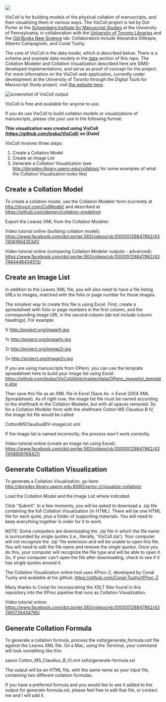 <img src="https://raw.githubusercontent.com/leoba/VisColl/master/viscoll-logo.png" align="center"/>

VisColl is for building models of the physical collation of manuscripts, and then visualizing them in various ways. The VisColl project is led by Dot Porter at the [Schoenberg Institute for Manuscript Studies](https://schoenberginstitute.org/) at the University of Pennsylvania, in collaboration with the [University of Toronto Libraries](https://onesearch.library.utoronto.ca/about) and the [Old Books New Science](https://oldbooksnewscience.com/) lab. Collaborators include Alexandra Gillespie, Alberto Campagnolo, and Conal Tuohy.

The core of VisColl is the data model, which is described below. There is a schema and example data models in the [data](https://github.com/leoba/VisColl/tree/master/data) section of this repo. The Collation Modeler and Collation Visualization described here are SIMS-developed implementations, and serve as proof of concept for the project. For more information on the VisColl web application, currently under development at the University of Toronto through the Digital Tools for Manuscript Study project, visit [the website here](https://digitaltoolsmss.library.utoronto.ca/).

![screenshot of VisColl output](https://raw.githubusercontent.com/leoba/VisColl/master/Screen%20Shot%202016-06-18%20at%208.27.34%20AM.png)

VisColl is free and available for anyone to use.

If you do use VisColl to build collation models or visualizations of manuscripts, please cite your use in the following format:

**This visualization was created using VisColl (https://github.com/leoba/VisColl) on [Date]**

VisColl involves three steps: 

1. Create a Collation Model
2. Create an Image List
3. Generate a Collation Visualization (see http://dorpdev.library.upenn.edu/collation/ for some examples of what the Collation Visualization looks like)

## Create a Collation Model

To create a collation model, use the Collation Modeler form (currently at http://tinyurl.com/CollModel/ and described at https://github.com/demery/collation-modeling)

Export the Leaves XML from the Collation Modeler.

Video tutorial online (building collation model): https://www.facebook.com/dot.porter.583/videos/vb.100005128847862/437456166435341/

Video tutorial online (comparing Collation Modeler outputs - advanced): https://www.facebook.com/dot.porter.583/videos/vb.100005128847862/437464446434513/

## Create an Image List

In addition to the Leaves XML file, you will also need to have a file listing URLs to images, matched with the folio or page number for those images. 

The simplest way to create this file is using Excel. First, create a spreadsheet with folio or page numbers in the first column, and the corresponding image URL in the second column (*do not* include column headings). For example:

1r http://project.org/image1r.jpg

1v http://project.org/image1v.jpg

2r http://project.org/image2r.jpg

2v http://project.org/image2v.jpg

If you are using manuscripts from OPenn, you can use the template spreadsheet here to build your image list using Excel: https://github.com/leoba/VisColl/blob/master/data/OPenn_imagelist_template.xlsx

Then save this file as an XML file in Excel (Save As -> Excel 2004 XML Spreadsheet). As of right now, the image list file must be named according to the shelfmark in the Collation Modeler, but with all spaces removed. So for a Collation Modeler form with the shelfmark Cotton MS Claudius B IV, the image list file would be called:

CottonMSClaudiusBIV-imageList.xml

If the image list is named incorrectly, the process won't work correctly.

Video tutorial online (create an image list using Excel): https://www.facebook.com/dot.porter.583/videos/vb.100005128847862/437458699768421/

## Generate Collation Visualization

To generate a Collation Visualization, go here: http://dorpdev.library.upenn.edu:8080/xproc-z/visualize-collation/ 

Load the Collation Model and the Image List where indicated.

Click "Submit". In a few moments, you will be asked to download a .zip file containing the full Collation Visualization (in HTML). There will be one HTML file for each quire, plus a folder of supporting materials. You will need to keep everything together in order for it to work.

NOTE: Some computers are downloading the .zip file in which the file name is surrounded by single quotes (i.e., literally, 'VisColl.zip'). Your computer will not recognize the .zip' file extension and will be unable to open this file. You will need to edit the file name and remove the single quotes. Once you do this, your computer will recognize the file type and will be able to open it. So, if your computer can't open the file after downloading, check to see if it has single quotes around it.

The Collation Visualization online tool uses XProc-Z, developed by Conal Tuohy and available at his github: https://github.com/Conal-Tuohy/XProc-Z

Many thanks to Conal for incorporating the XSLT files found in this repository into the XProc pipeline that runs as Collation Visualization.

Video tutorial online: https://www.facebook.com/dot.porter.583/videos/vb.100005128847862/437461726434785/

## Generate Collation Formula

To generate a collation formula, process the xslts/generate_formula.xslt file against the Leaves XML file. On a Mac, using the Terminal, your command will look something like this:

saxon Cotton_MS_Claudius_B_IV.xml xslts/generate-formula.xsl

The output will be an HTML file, with the same name as your input file, containing two different collation formulas.

If you have a preferred formula and you would like to see it added to the output for generate-formula.xsl, please feel free to edit that file, or contact me and I will add it.


